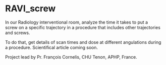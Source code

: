 # RAVI_screw

In our Radiology interventional room, analyze the time it takes to put a screw on a specific trajectory in a procedure that includes other trajectories and screws.

To do that, get details of scan times and dose at different angulations during a procedure.
Scientifical article coming soon.

Project lead by Pr. François Cornelis, CHU Tenon, APHP, France.
